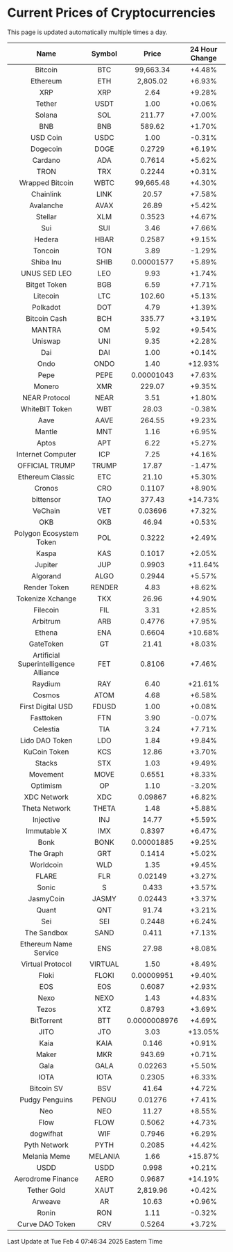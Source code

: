 # Current Prices of Cryptocurrencies
This page is updated automatically multiple times a day.

| Name | Symbol | Price | 24 Hour Change |
| :---: |:---:| :---: | :---: |
| Bitcoin | BTC | 99,663.34 | +4.48% |
| Ethereum | ETH | 2,805.02 | +6.93% |
| XRP | XRP | 2.64 | +9.28% |
| Tether | USDT | 1.00 | +0.06% |
| Solana | SOL | 211.77 | +7.00% |
| BNB | BNB | 589.62 | +1.70% |
| USD Coin | USDC | 1.00 | -0.31% |
| Dogecoin | DOGE | 0.2729 | +6.19% |
| Cardano | ADA | 0.7614 | +5.62% |
| TRON | TRX | 0.2244 | +0.31% |
| Wrapped Bitcoin | WBTC | 99,665.48 | +4.30% |
| Chainlink | LINK | 20.57 | +7.58% |
| Avalanche | AVAX | 26.89 | +5.42% |
| Stellar | XLM | 0.3523 | +4.67% |
| Sui | SUI | 3.46 | +7.66% |
| Hedera | HBAR | 0.2587 | +9.15% |
| Toncoin | TON | 3.89 | -1.29% |
| Shiba Inu | SHIB | 0.00001577 | +5.89% |
| UNUS SED LEO | LEO | 9.93 | +1.74% |
| Bitget Token | BGB | 6.59 | +7.71% |
| Litecoin | LTC | 102.60 | +5.13% |
| Polkadot | DOT | 4.79 | +1.39% |
| Bitcoin Cash | BCH | 335.77 | +3.19% |
| MANTRA | OM | 5.92 | +9.54% |
| Uniswap | UNI | 9.35 | +2.28% |
| Dai | DAI | 1.00 | +0.14% |
| Ondo | ONDO | 1.40 | +12.93% |
| Pepe | PEPE | 0.00001043 | +7.63% |
| Monero | XMR | 229.07 | +9.35% |
| NEAR Protocol | NEAR | 3.51 | +1.80% |
| WhiteBIT Token | WBT | 28.03 | -0.38% |
| Aave | AAVE | 264.55 | +9.23% |
| Mantle | MNT | 1.16 | +6.95% |
| Aptos | APT | 6.22 | +5.27% |
| Internet Computer | ICP | 7.25 | +4.16% |
| OFFICIAL TRUMP | TRUMP | 17.87 | -1.47% |
| Ethereum Classic | ETC | 21.10 | +5.30% |
| Cronos | CRO | 0.1107 | +8.90% |
| bittensor | TAO | 377.43 | +14.73% |
| VeChain | VET | 0.03696 | +7.32% |
| OKB | OKB | 46.94 | +0.53% |
| Polygon Ecosystem Token | POL | 0.3222 | +2.49% |
| Kaspa | KAS | 0.1017 | +2.05% |
| Jupiter | JUP | 0.9903 | +11.64% |
| Algorand | ALGO | 0.2944 | +5.57% |
| Render Token | RENDER | 4.83 | +8.62% |
| Tokenize Xchange | TKX | 26.96 | +4.90% |
| Filecoin | FIL | 3.31 | +2.85% |
| Arbitrum | ARB | 0.4776 | +7.95% |
| Ethena | ENA | 0.6604 | +10.68% |
| GateToken | GT | 21.41 | +8.03% |
| Artificial Superintelligence Alliance | FET | 0.8106 | +7.46% |
| Raydium | RAY | 6.40 | +21.61% |
| Cosmos | ATOM | 4.68 | +6.58% |
| First Digital USD | FDUSD | 1.00 | +0.08% |
| Fasttoken | FTN | 3.90 | -0.07% |
| Celestia | TIA | 3.24 | +7.71% |
| Lido DAO Token | LDO | 1.84 | +9.84% |
| KuCoin Token | KCS | 12.86 | +3.70% |
| Stacks | STX | 1.03 | +9.49% |
| Movement | MOVE | 0.6551 | +8.33% |
| Optimism | OP | 1.10 | -3.20% |
| XDC Network | XDC | 0.09867 | +6.82% |
| Theta Network | THETA | 1.48 | +5.88% |
| Injective | INJ | 14.77 | +5.59% |
| Immutable X | IMX | 0.8397 | +6.47% |
| Bonk | BONK | 0.00001885 | +9.25% |
| The Graph | GRT | 0.1414 | +5.02% |
| Worldcoin | WLD | 1.35 | +9.45% |
| FLARE | FLR | 0.02149 | +3.27% |
| Sonic | S | 0.433 | +3.57% |
| JasmyCoin | JASMY | 0.02443 | +3.37% |
| Quant | QNT | 91.74 | +3.21% |
| Sei | SEI | 0.2448 | +6.24% |
| The Sandbox | SAND | 0.411 | +7.13% |
| Ethereum Name Service | ENS | 27.98 | +8.08% |
| Virtual Protocol | VIRTUAL | 1.50 | +8.49% |
| Floki | FLOKI | 0.00009951 | +9.40% |
| EOS | EOS | 0.6087 | +2.93% |
| Nexo | NEXO | 1.43 | +4.83% |
| Tezos | XTZ | 0.8793 | +3.69% |
| BitTorrent | BTT | 0.0000008976 | +4.69% |
| JITO | JTO | 3.03 | +13.05% |
| Kaia | KAIA | 0.146 | +0.91% |
| Maker | MKR | 943.69 | +0.71% |
| Gala | GALA | 0.02263 | +5.50% |
| IOTA | IOTA | 0.2305 | +6.33% |
| Bitcoin SV | BSV | 41.64 | +4.72% |
| Pudgy Penguins | PENGU | 0.01276 | +7.41% |
| Neo | NEO | 11.27 | +8.55% |
| Flow | FLOW | 0.5062 | +4.73% |
| dogwifhat | WIF | 0.7946 | +6.29% |
| Pyth Network | PYTH | 0.2085 | +4.42% |
| Melania Meme | MELANIA | 1.66 | +15.87% |
| USDD | USDD | 0.998 | +0.21% |
| Aerodrome Finance | AERO | 0.9687 | +14.19% |
| Tether Gold | XAUT | 2,819.96 | +0.42% |
| Arweave | AR | 10.63 | +0.96% |
| Ronin | RON | 1.11 | -0.32% |
| Curve DAO Token | CRV | 0.5264 | +3.72% |

Last Update at Tue Feb  4 07:46:34 2025 Eastern Time